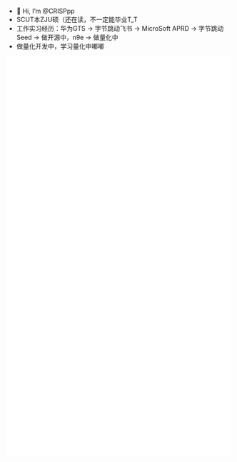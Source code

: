 - 👋 Hi, I’m @CRISPpp
- SCUT本ZJU硕（还在读，不一定能毕业T_T
- 工作实习经历：华为GTS -> 字节跳动飞书 -> MicroSoft APRD -> 字节跳动Seed -> 做开源中，n9e -> 做量化中
- 做量化开发中，学习量化中嘟嘟

![CRISPpp](github-metrics.svg)
